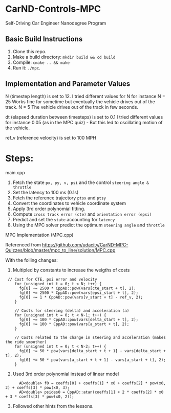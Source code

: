 # CarND-Controls-MPC
Self-Driving Car Engineer Nanodegree Program

## Basic Build Instructions

1. Clone this repo.
2. Make a build directory: `mkdir build && cd build`
3. Compile: `cmake .. && make`
4. Run it: `./mpc`.

## Implementation and Parameter Values

 N (timestep length) is set to 12.
 I tried different values for N for instance
 N = 25   Works fine for sometime but eventually the vehicle drives out of the track.
 N = 5    The vehicle drives out of the track in few seconds.
 
 dt (elapsed duration between timesteps) is set to 0.1
 I tried different values for instance 0.05 (as in the MPC quiz) - But this led to oscillating motion of the vehicle.
 
 ref_v (reference velocity) is set to 100 MPH
 
 # Steps:

main.cpp

1. Fetch the state ``px, py, v, psi`` and the control ``steering angle & throttle``
2. Set the latency to 100 ms (0.1s)
3. Fetch the reference trajectory ``ptsx`` and ``ptsy``
4. Convert the coordinates to vehicle coordinate system
5. Apply 3rd order polynomial fitting.
6. Compute ``cross track error (cte)`` and ``orientation error (epsi)``
7. Predict and set the ``state`` accounting for ``latency``
8. Using the MPC solver predict the optimum ``steering angle`` and ``throttle``


MPC Implementation (MPC.cpp)

Referenced from https://github.com/udacity/CarND-MPC-Quizzes/blob/master/mpc_to_line/solution/MPC.cpp
 
With the folling changes:

1. Multipled by constants to increase the weigths of costs
```
 // Cost for CTE, psi error and velocity
    for (unsigned int t = 0; t < N; t++) {
      fg[0] += 2500 * CppAD::pow(vars[cte_start + t], 2);
      fg[0] += 2500 * CppAD::pow(vars[epsi_start + t], 2);
      fg[0] += 1 * CppAD::pow(vars[v_start + t] - ref_v, 2);
    }

    // Costs for steering (delta) and acceleration (a)
    for (unsigned int t = 0; t < N-1; t++) {
      fg[0] += 100 * CppAD::pow(vars[delta_start + t], 2);
      fg[0] += 100 * CppAD::pow(vars[a_start + t], 2);
    }

    // Costs related to the change in steering and acceleration (makes the ride smoother)
    for (unsigned int t = 0; t < N-2; t++) {
      fg[0] += 50 * pow(vars[delta_start + t + 1] - vars[delta_start + t], 2);
      fg[0] += 50 * pow(vars[a_start + t + 1] - vars[a_start + t], 2);
    }
```
2. Used 3rd order polynomial instead of linear model

```
      AD<double> f0 = coeffs[0] + coeffs[1] * x0 + coeffs[2] * pow(x0, 2) + coeffs[3] * pow(x0, 3);
      AD<double> psides0 = CppAD::atan(coeffs[1] + 2 * coeffs[2] * x0 + 3 * coeffs[3] * pow(x0, 2));
```
3. Followed other hints from the lessons.


 
 
 

